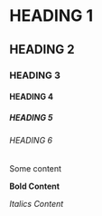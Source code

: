 # HEADING 1

## HEADING 2

### HEADING 3

#### HEADING 4

##### HEADING 5

###### HEADING 6

Some content

**Bold Content**

*Italics Content*
